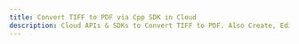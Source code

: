 ---title: Convert TIFF to PDF via Cpp SDK in Clouddescription: Cloud APIs & SDKs to Convert TIFF to PDF. Also Create, Edit & Render Microsoft Word & OpenOffice documents in the Cloud.---